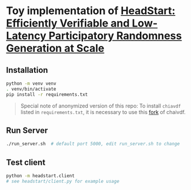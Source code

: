 # Toy implementation of [HeadStart: Efficiently Verifiable and Low-Latency Participatory Randomness Generation at Scale](https://www.ndss-symposium.org/wp-content/uploads/2022-234-paper.pdf)

## Installation

```bash
python -m venv venv
. venv/bin/activate
pip install -r requirements.txt
```

> Special note of anonymized version of this repo: To install `chiavdf` listed in `requirements.txt`, it is necessary to use this [fork](https://anonymous.4open.science/r/chaivdf-3666/README.md) of chaivdf.

## Run Server

```bash
./run_server.sh  # default port 5000, edit run_server.sh to change
```

## Test client

```bash
python -m headstart.client
# see headstart/client.py for example usage
```
